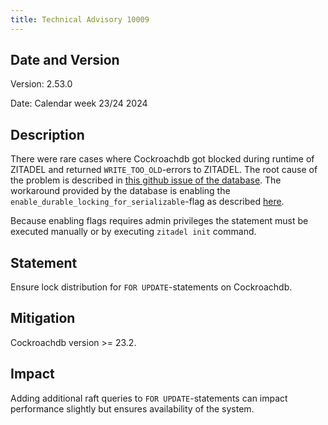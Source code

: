 ```yaml
---
title: Technical Advisory 10009
---
```


## Date and Version

Version: 2.53.0

Date: Calendar week 23/24 2024

## Description

There were rare cases where Cockroachdb got blocked during runtime of ZITADEL and returned `WRITE_TOO_OLD`-errors to ZITADEL. The root cause of the problem is described in [this github issue of the database](https://github.com/cockroachdb/cockroach/issues/77119). The workaround provided by the database is enabling the `enable_durable_locking_for_serializable`-flag as described [here](https://github.com/cockroachdb/cockroach/issues/75456#issuecomment-1936277716).

Because enabling flags requires admin privileges the statement must be executed manually or by executing `zitadel init` command.

## Statement

Ensure lock distribution for `FOR UPDATE`-statements on Cockroachdb.

## Mitigation

Cockroachdb version >= 23.2.

## Impact

Adding additional raft queries to `FOR UPDATE`-statements can impact performance slightly but ensures availability of the system.
